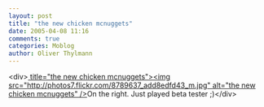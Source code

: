 ```yaml
---
layout: post
title: "the new chicken mcnuggets"
date: 2005-04-08 11:16
comments: true
categories: Moblog
author: Oliver Thylmann
---
```



&lt;div&gt;[ title=&quot;the new chicken mcnuggets&quot;&gt;&lt;img src=&quot;http://photos7.flickr.com/8789637_add8edfd43_m.jpg&quot; alt=&quot;the new chicken mcnuggets&quot; /&gt;](http://www.flickr.com/photos/oliver/8789637/)On the right. Just played beta tester ;)&lt;/div&gt;


